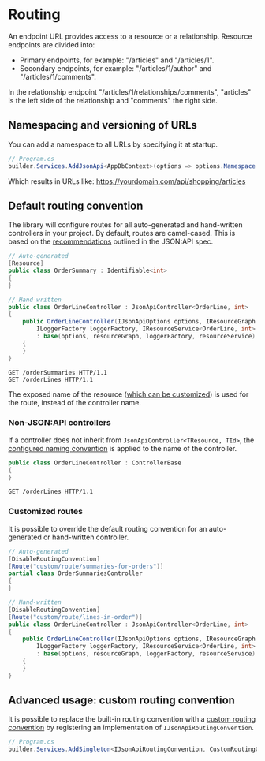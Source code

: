 # Routing

An endpoint URL provides access to a resource or a relationship. Resource endpoints are divided into:
- Primary endpoints, for example: "/articles" and "/articles/1".
- Secondary endpoints, for example: "/articles/1/author" and "/articles/1/comments".

In the relationship endpoint "/articles/1/relationships/comments", "articles" is the left side of the relationship and "comments" the right side.

## Namespacing and versioning of URLs
You can add a namespace to all URLs by specifying it at startup.

```c#
// Program.cs
builder.Services.AddJsonApi<AppDbContext>(options => options.Namespace = "api/shopping");
```

Which results in URLs like: https://yourdomain.com/api/shopping/articles

## Default routing convention

The library will configure routes for all auto-generated and hand-written controllers in your project. By default, routes are camel-cased. This is based on the [recommendations](https://jsonapi.org/recommendations/) outlined in the JSON:API spec.

```c#
// Auto-generated
[Resource]
public class OrderSummary : Identifiable<int>
{
}

// Hand-written
public class OrderLineController : JsonApiController<OrderLine, int>
{
    public OrderLineController(IJsonApiOptions options, IResourceGraph resourceGraph,
        ILoggerFactory loggerFactory, IResourceService<OrderLine, int> resourceService)
        : base(options, resourceGraph, loggerFactory, resourceService)
    {
    }
}
```

```http
GET /orderSummaries HTTP/1.1
GET /orderLines HTTP/1.1
```

The exposed name of the resource ([which can be customized](~/usage/resource-graph.md#resource-name)) is used for the route, instead of the controller name.

### Non-JSON:API controllers

If a controller does not inherit from `JsonApiController<TResource, TId>`, the [configured naming convention](~/usage/options.md#customize-serializer-options) is applied to the name of the controller.

```c#
public class OrderLineController : ControllerBase
{
}
```

```http
GET /orderLines HTTP/1.1
```

### Customized routes

It is possible to override the default routing convention for an auto-generated or hand-written controller.

```c#
// Auto-generated
[DisableRoutingConvention]
[Route("custom/route/summaries-for-orders")]
partial class OrderSummariesController
{
}

// Hand-written
[DisableRoutingConvention]
[Route("custom/route/lines-in-order")]
public class OrderLineController : JsonApiController<OrderLine, int>
{
    public OrderLineController(IJsonApiOptions options, IResourceGraph resourceGraph,
        ILoggerFactory loggerFactory, IResourceService<OrderLine, int> resourceService)
        : base(options, resourceGraph, loggerFactory, resourceService)
    {
    }
}
```

## Advanced usage: custom routing convention

It is possible to replace the built-in routing convention with a [custom routing convention](https://learn.microsoft.com/aspnet/core/mvc/controllers/application-model#custom-routing-convention) by registering an implementation of `IJsonApiRoutingConvention`.

```c#
// Program.cs
builder.Services.AddSingleton<IJsonApiRoutingConvention, CustomRoutingConvention>();
```
